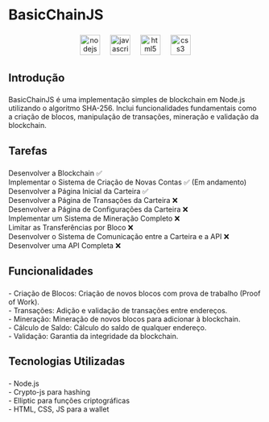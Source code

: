 <h1 align="left">BasicChainJS</h1>

###

<div align="center">
  <img src="https://cdn.jsdelivr.net/gh/devicons/devicon/icons/nodejs/nodejs-original.svg" height="40" alt="nodejs logo"  />
  <img width="12" />
  <img src="https://cdn.jsdelivr.net/gh/devicons/devicon/icons/javascript/javascript-original.svg" height="40" alt="javascript logo"  />
  <img width="12" />
  <img src="https://cdn.jsdelivr.net/gh/devicons/devicon/icons/html5/html5-original.svg" height="40" alt="html5 logo"  />
  <img width="12" />
  <img src="https://cdn.jsdelivr.net/gh/devicons/devicon/icons/css3/css3-original.svg" height="40" alt="css3 logo"  />
</div>

###

<h2 align="left">Introdução</h2>

###

<p align="left">BasicChainJS é uma implementação simples de blockchain em Node.js utilizando o algoritmo SHA-256. Inclui funcionalidades fundamentais como a criação de blocos, manipulação de transações, mineração e validação da blockchain.</p>

###

<h2 align="left">Tarefas</h2>

###

<p align="left">Desenvolver a Blockchain ✅<br>Implementar o Sistema de Criação de Novas Contas ✅ (Em andamento)<br>Desenvolver a Página Inicial da Carteira ✅<br>Desenvolver a Página de Transações da Carteira ❌<br>Desenvolver a Página de Configurações da Carteira ❌<br>Implementar um Sistema de Mineração Completo ❌<br>Limitar as Transferências por Bloco ❌<br>Desenvolver o Sistema de Comunicação entre a Carteira e a API ❌<br>Desenvolver uma API Completa ❌</p>

###

<h2 align="left">Funcionalidades</h2>

###

<p align="left">- Criação de Blocos: Criação de novos blocos com prova de trabalho (Proof of Work).<br>- Transações: Adição e validação de transações entre endereços.<br>- Mineração: Mineração de novos blocos para adicionar à blockchain.<br>- Cálculo de Saldo: Cálculo do saldo de qualquer endereço.<br>- Validação: Garantia da integridade da blockchain.</p>

###

<h2 align="left">Tecnologias Utilizadas</h2>

###

<p align="left">- Node.js<br>- Crypto-js para hashing<br>- Elliptic para funções criptográficas<br>- HTML, CSS, JS para a wallet</p>

###
